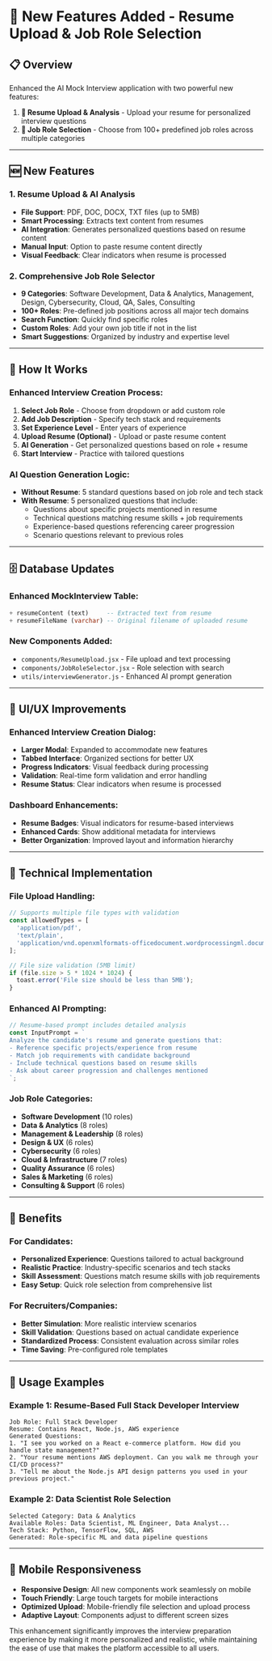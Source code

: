 # 🎯 New Features Added - Resume Upload & Job Role Selection

## 📋 **Overview**
Enhanced the AI Mock Interview application with two powerful new features:

1. **📄 Resume Upload & Analysis** - Upload your resume for personalized interview questions
2. **💼 Job Role Selection** - Choose from 100+ predefined job roles across multiple categories

---

## 🆕 **New Features**

### 1. **Resume Upload & AI Analysis**
- **File Support**: PDF, DOC, DOCX, TXT files (up to 5MB)
- **Smart Processing**: Extracts text content from resumes
- **AI Integration**: Generates personalized questions based on resume content
- **Manual Input**: Option to paste resume content directly
- **Visual Feedback**: Clear indicators when resume is processed

### 2. **Comprehensive Job Role Selector**
- **9 Categories**: Software Development, Data & Analytics, Management, Design, Cybersecurity, Cloud, QA, Sales, Consulting
- **100+ Roles**: Pre-defined job positions across all major tech domains
- **Search Function**: Quickly find specific roles
- **Custom Roles**: Add your own job title if not in the list
- **Smart Suggestions**: Organized by industry and expertise level

---

## 🎯 **How It Works**

### **Enhanced Interview Creation Process:**
1. **Select Job Role** - Choose from dropdown or add custom role
2. **Add Job Description** - Specify tech stack and requirements
3. **Set Experience Level** - Enter years of experience
4. **Upload Resume (Optional)** - Upload or paste resume content
5. **AI Generation** - Get personalized questions based on role + resume
6. **Start Interview** - Practice with tailored questions

### **AI Question Generation Logic:**
- **Without Resume**: 5 standard questions based on job role and tech stack
- **With Resume**: 5 personalized questions that include:
  - Questions about specific projects mentioned in resume
  - Technical questions matching resume skills + job requirements
  - Experience-based questions referencing career progression
  - Scenario questions relevant to previous roles

---

## 🗄️ **Database Updates**

### **Enhanced MockInterview Table:**
```sql
+ resumeContent (text)     -- Extracted text from resume
+ resumeFileName (varchar) -- Original filename of uploaded resume
```

### **New Components Added:**
- `components/ResumeUpload.jsx` - File upload and text processing
- `components/JobRoleSelector.jsx` - Role selection with search
- `utils/interviewGenerator.js` - Enhanced AI prompt generation

---

## 🎨 **UI/UX Improvements**

### **Enhanced Interview Creation Dialog:**
- **Larger Modal**: Expanded to accommodate new features
- **Tabbed Interface**: Organized sections for better UX
- **Progress Indicators**: Visual feedback during processing
- **Validation**: Real-time form validation and error handling
- **Resume Status**: Clear indicators when resume is processed

### **Dashboard Enhancements:**
- **Resume Badges**: Visual indicators for resume-based interviews
- **Enhanced Cards**: Show additional metadata for interviews
- **Better Organization**: Improved layout and information hierarchy

---

## 🔧 **Technical Implementation**

### **File Upload Handling:**
```javascript
// Supports multiple file types with validation
const allowedTypes = [
  'application/pdf',
  'text/plain', 
  'application/vnd.openxmlformats-officedocument.wordprocessingml.document'
];

// File size validation (5MB limit)
if (file.size > 5 * 1024 * 1024) {
  toast.error('File size should be less than 5MB');
}
```

### **Enhanced AI Prompting:**
```javascript
// Resume-based prompt includes detailed analysis
const InputPrompt = `
Analyze the candidate's resume and generate questions that:
- Reference specific projects/experience from resume
- Match job requirements with candidate background  
- Include technical questions based on resume skills
- Ask about career progression and challenges mentioned
`;
```

### **Job Role Categories:**
- **Software Development** (10 roles)
- **Data & Analytics** (8 roles) 
- **Management & Leadership** (8 roles)
- **Design & UX** (6 roles)
- **Cybersecurity** (6 roles)
- **Cloud & Infrastructure** (7 roles)
- **Quality Assurance** (6 roles)
- **Sales & Marketing** (6 roles)
- **Consulting & Support** (6 roles)

---

## 🚀 **Benefits**

### **For Candidates:**
- **Personalized Experience**: Questions tailored to actual background
- **Realistic Practice**: Industry-specific scenarios and tech stacks
- **Skill Assessment**: Questions match resume skills with job requirements
- **Easy Setup**: Quick role selection from comprehensive list

### **For Recruiters/Companies:**
- **Better Simulation**: More realistic interview scenarios
- **Skill Validation**: Questions based on actual candidate experience
- **Standardized Process**: Consistent evaluation across similar roles
- **Time Saving**: Pre-configured role templates

---

## 🎯 **Usage Examples**

### **Example 1: Resume-Based Full Stack Developer Interview**
```
Job Role: Full Stack Developer
Resume: Contains React, Node.js, AWS experience
Generated Questions:
1. "I see you worked on a React e-commerce platform. How did you handle state management?"
2. "Your resume mentions AWS deployment. Can you walk me through your CI/CD process?"
3. "Tell me about the Node.js API design patterns you used in your previous project."
```

### **Example 2: Data Scientist Role Selection**
```
Selected Category: Data & Analytics
Available Roles: Data Scientist, ML Engineer, Data Analyst...
Tech Stack: Python, TensorFlow, SQL, AWS
Generated: Role-specific ML and data pipeline questions
```

---

## 📱 **Mobile Responsiveness**
- **Responsive Design**: All new components work seamlessly on mobile
- **Touch Friendly**: Large touch targets for mobile interactions
- **Optimized Upload**: Mobile-friendly file selection and upload process
- **Adaptive Layout**: Components adjust to different screen sizes

This enhancement significantly improves the interview preparation experience by making it more personalized and realistic, while maintaining the ease of use that makes the platform accessible to all users.